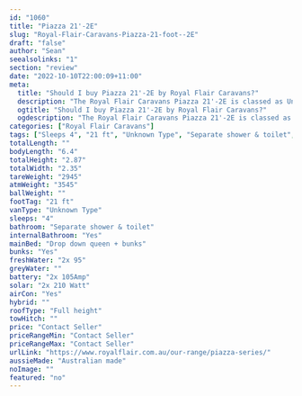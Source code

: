 ```yaml
---
id: "1060"
title: "Piazza 21'-2E"
slug: "Royal-Flair-Caravans-Piazza-21-foot--2E"
draft: "false"
author: "Sean"
seealsolinks: "1"
section: "review"
date: "2022-10-10T22:00:09+11:00"
meta:
  title: "Should I buy Piazza 21'-2E by Royal Flair Caravans?"
  description: "The Royal Flair Caravans Piazza 21'-2E is classed as Unknown Type, and sleeps 4 people. It is Australian made and comes in at 21 ft. It generally has Separate shower & toilet."
  ogtitle: "Should I buy Piazza 21'-2E by Royal Flair Caravans?"
  ogdescription: "The Royal Flair Caravans Piazza 21'-2E is classed as Unknown Type, and sleeps 4 people. It is Australian made and comes in at 21 ft. It generally has Separate shower & toilet."
categories: ["Royal Flair Caravans"]
tags: ["Sleeps 4", "21 ft", "Unknown Type", "Separate shower & toilet", "Full height", "Price Unknown", "Australian made"]
totalLength: ""
bodyLength: "6.4"
totalHeight: "2.87"
totalWidth: "2.35"
tareWeight: "2945"
atmWeight: "3545"
ballWeight: ""
footTag: "21 ft"
vanType: "Unknown Type"
sleeps: "4"
bathroom: "Separate shower & toilet"
internalBathroom: "Yes"
mainBed: "Drop down queen + bunks"
bunks: "Yes"
freshWater: "2x 95"
greyWater: ""
battery: "2x 105Amp"
solar: "2x 210 Watt"
airCon: "Yes"
hybrid: ""
roofType: "Full height"
towHitch: ""
price: "Contact Seller"
priceRangeMin: "Contact Seller"
priceRangeMax: "Contact Seller"
urlLink: "https://www.royalflair.com.au/our-range/piazza-series/"
aussieMade: "Australian made"
noImage: ""
featured: "no"
---
```

